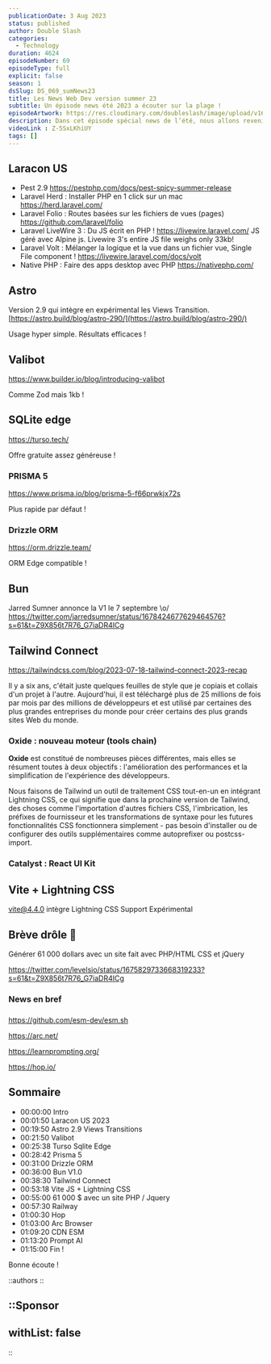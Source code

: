 ```yaml
---
publicationDate: 3 Aug 2023
status: published
author: Double Slash
categories:
  - Technology
duration: 4624
episodeNumber: 69
episodeType: full
explicit: false
season: 1
dsSlug: DS_069_sumNews23
title: Les News Web Dev version summer 23
subtitle: Un épisode news été 2023 a écouter sur la plage !
episodeArtwork: https://res.cloudinary.com/doubleslash/image/upload/v1690984129/episode/ART_69_summerNews23_z397w5.png
description: Dans cet épisode spécial news de l’été, nous allons revenir sur la Laracon US 2023 et les principales annonces sur l’écosystème Laravel. Nous évoquerons également Astro 2.9 qui intègre les Views Transition. Nous parlerons de Bases de données avec des services compatibles Edge et des ORM. Nous passerons rapidement sur la Tailwind Connect et les annonces de cette conférence. Nous finirons par quelques news rapides avant de prendre quelques vacances en août. Bonnes vacances et on se retrouve en septembre.
videoLink : Z-5SxLKhiUY
tags: []
---
```


## Laracon US

- Pest 2.9  <https://pestphp.com/docs/pest-spicy-summer-release>
- Laravel Herd : Installer PHP en 1 click sur un mac <https://herd.laravel.com/>
- Laravel Folio : Routes basées sur les fichiers de vues (pages) <https://github.com/laravel/folio>
- Laravel LiveWire 3 : Du JS écrit en PHP !  <https://livewire.laravel.com/>
JS géré avec Alpine js. Livewire 3's entire JS file weighs only 33kb!
- Laravel Volt : Mélanger la logique et la vue dans un fichier vue, Single File component ! <https://livewire.laravel.com/docs/volt>
- Native PHP : Faire des apps desktop avec PHP <https://nativephp.com/>

## Astro

Version 2.9 qui intègre en expérimental les Views Transition.
[https://astro.build/blog/astro-290/](https://astro.build/blog/astro-290/)

Usage hyper simple. Résultats efficaces !

## Valibot

<https://www.builder.io/blog/introducing-valibot>

Comme Zod mais 1kb !

## SQLite edge

<https://turso.tech/>

Offre gratuite assez généreuse !

### PRISMA 5

<https://www.prisma.io/blog/prisma-5-f66prwkjx72s>

Plus rapide par défaut  !

### Drizzle ORM

<https://orm.drizzle.team/>

ORM Edge compatible !

## Bun

Jarred Sumner annonce la V1 le 7 septembre \o/ <https://twitter.com/jarredsumner/status/1678424677629464576?s=61&t=Z9X856t7R76_G7iaDR4ICg>

## Tailwind Connect

<https://tailwindcss.com/blog/2023-07-18-tailwind-connect-2023-recap>

Il y a six ans, c'était juste quelques feuilles de style que je copiais et collais d'un projet à l'autre. Aujourd'hui, il est téléchargé plus de 25 millions de fois par mois par des millions de développeurs et est utilisé par certaines des plus grandes entreprises du monde pour créer certains des plus grands sites Web du monde.

### **Oxide** : nouveau moteur (tools chain)

**Oxide** est constitué de nombreuses pièces différentes, mais elles se résument toutes à deux objectifs : l'amélioration des performances et la simplification de l'expérience des développeurs.

Nous faisons de Tailwind un outil de traitement CSS tout-en-un en intégrant Lightning CSS, ce qui signifie que dans la prochaine version de Tailwind, des choses comme l'importation d'autres fichiers CSS, l'imbrication, les préfixes de fournisseur et les transformations de syntaxe pour les futures fonctionnalités CSS fonctionnera simplement - pas besoin d'installer ou de configurer des outils supplémentaires comme autoprefixer ou postcss-import.

### **Catalyst** : React UI Kit

## Vite + Lightning CSS

vite@4.4.0 intègre Lightning CSS Support Expérimental

## Brève drôle 🤣

Générer 61 000 dollars avec un site fait avec PHP/HTML CSS et jQuery

<https://twitter.com/levelsio/status/1675829733668319233?s=61&t=Z9X856t7R76_G7iaDR4ICg>

### News en bref

###

<https://github.com/esm-dev/esm.sh>

<https://arc.net/>

<https://learnprompting.org/>

<https://hop.io/>

## Sommaire

- 00:00:00 Intro
- 00:01:50 Laracon US 2023
- 00:19:50 Astro 2.9 Views Transitions
- 00:21:50 Valibot
- 00:25:38 Turso Sqlite Edge
- 00:28:42 Prisma 5
- 00:31:00 Drizzle ORM
- 00:36:00 Bun V1.0
- 00:38:30 Tailwind Connect
- 00:53:18 Vite JS + Lightning CSS
- 00:55:00 61 000 $ avec un site PHP / Jquery
- 00:57:30 Railway
- 01:00:30 Hop
- 01:03:00 Arc Browser
- 01:09:20 CDN ESM
- 01:13:20 Prompt AI
- 01:15:00 Fin !

Bonne écoute !

::authors
::

::Sponsor
---

withList: false
---

::
